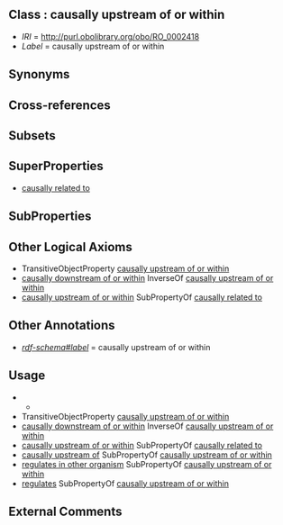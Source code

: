 
## Class : causally upstream of or within

 * *IRI* = http://purl.obolibrary.org/obo/RO_0002418
 * *Label* = causally upstream of or within

## Synonyms


## Cross-references


## Subsets


## SuperProperties

 * [causally related to](../../RO/10/RO_0002410.md)

## SubProperties


## Other Logical Axioms

 * TransitiveObjectProperty [causally upstream of or within](../../RO/18/RO_0002418.md)
 * [causally downstream of or within](../../RO/27/RO_0002427.md) InverseOf [causally upstream of or within](../../RO/18/RO_0002418.md)
 * [causally upstream of or within](../../RO/18/RO_0002418.md) SubPropertyOf [causally related to](../../RO/10/RO_0002410.md)

## Other Annotations

 * *[rdf-schema#label](../../el/rdf-schema#label.md)* = causally upstream of or within

## Usage

 * -
 * TransitiveObjectProperty [causally upstream of or within](../../RO/18/RO_0002418.md)
 * [causally downstream of or within](../../RO/27/RO_0002427.md) InverseOf [causally upstream of or within](../../RO/18/RO_0002418.md)
 * [causally upstream of or within](../../RO/18/RO_0002418.md) SubPropertyOf [causally related to](../../RO/10/RO_0002410.md)
 * [causally upstream of](../../RO/11/RO_0002411.md) SubPropertyOf [causally upstream of or within](../../RO/18/RO_0002418.md)
 * [regulates in other organism](../../RO/10/RO_0002010.md) SubPropertyOf [causally upstream of or within](../../RO/18/RO_0002418.md)
 * [regulates](../../RO/11/RO_0002211.md) SubPropertyOf [causally upstream of or within](../../RO/18/RO_0002418.md)

## External Comments

